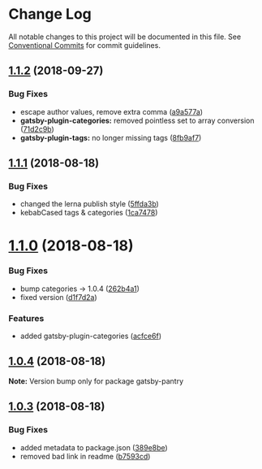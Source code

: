 # Change Log

All notable changes to this project will be documented in this file.
See [Conventional Commits](https://conventionalcommits.org) for commit guidelines.

<a name="1.1.2"></a>
## [1.1.2](https://github.com/rmcfadzean/gatsby-pantry/compare/v1.1.1...v1.1.2) (2018-09-27)


### Bug Fixes

* escape author values, remove extra comma ([a9a577a](https://github.com/rmcfadzean/gatsby-pantry/commit/a9a577a))
* **gatsby-plugin-categories:** removed pointless set to array conversion ([71d2c9b](https://github.com/rmcfadzean/gatsby-pantry/commit/71d2c9b))
* **gatsby-plugin-tags:** no longer missing tags ([8fb9af7](https://github.com/rmcfadzean/gatsby-pantry/commit/8fb9af7))





<a name="1.1.1"></a>
## [1.1.1](https://github.com/rmcfadzean/gatsby-pantry/compare/v1.1.0...v1.1.1) (2018-08-18)


### Bug Fixes

* changed the lerna publish style ([5ffda3b](https://github.com/rmcfadzean/gatsby-pantry/commit/5ffda3b))
* kebabCased tags & categories ([1ca7478](https://github.com/rmcfadzean/gatsby-pantry/commit/1ca7478))





<a name="1.1.0"></a>
# [1.1.0](https://github.com/rmcfadzean/gatsby-pantry/compare/v1.0.4...v1.1.0) (2018-08-18)


### Bug Fixes

* bump categories -> 1.0.4 ([262b4a1](https://github.com/rmcfadzean/gatsby-pantry/commit/262b4a1))
* fixed version ([d1f7d2a](https://github.com/rmcfadzean/gatsby-pantry/commit/d1f7d2a))


### Features

* added gatsby-plugin-categories ([acfce6f](https://github.com/rmcfadzean/gatsby-pantry/commit/acfce6f))





<a name="1.0.4"></a>
## [1.0.4](https://github.com/rmcfadzean/gatsby-pantry/compare/v1.0.3...v1.0.4) (2018-08-18)

**Note:** Version bump only for package gatsby-pantry





<a name="1.0.3"></a>
## [1.0.3](https://github.com/rmcfadzean/gatsby-pantry/compare/v1.0.2...v1.0.3) (2018-08-18)


### Bug Fixes

* added metadata to package.json ([389e8be](https://github.com/rmcfadzean/gatsby-pantry/commit/389e8be))
* removed bad link in readme ([b7593cd](https://github.com/rmcfadzean/gatsby-pantry/commit/b7593cd))
